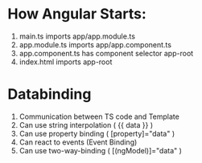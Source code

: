 # How Angular Starts:

1. main.ts imports app/app.module.ts
2. app.module.ts imports app/app.component.ts
3. app.component.ts has component selector app-root
4. index.html imports app-root

# Databinding

1. Communication between TS code and Template
2. Can use string interpolation ( {{ data }} )
3. Can use property binding ( [property]="data" )
4. Can react to events (Event Binding)
5. Can use two-way-binding ( [(ngModel)]="data" )